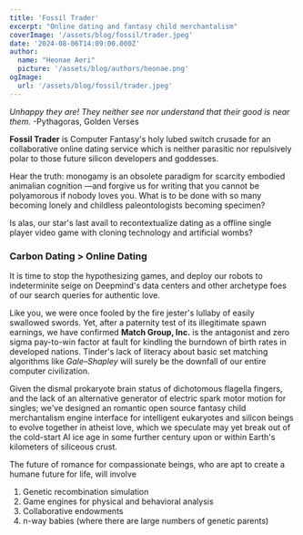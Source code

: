 ```yaml
---
title: 'Fossil Trader'
excerpt: "Online dating and fantasy child merchantalism"
coverImage: '/assets/blog/fossil/trader.jpeg'
date: '2024-08-06T14:09:00.000Z'
author:
  name: "Heonae Aeri"
  picture: '/assets/blog/authors/heonae.png'
ogImage:
  url: '/assets/blog/fossil/trader.jpeg'
---
```


*Unhappy they are! They neither see nor understand that their good is near them.*
-Pythagoras, Golden Verses

**Fossil Trader** is Computer Fantasy's holy lubed switch crusade for an collaborative online dating service which is neither parasitic nor repulsively polar to those future silicon developers and goddesses.

Hear the truth: monogamy is an obsolete paradigm for scarcity embodied animalian cognition —and forgive us for writing that you cannot be polyamorous if nobody loves you. What is to be done with so many becoming lonely and childless paleontologists becoming specimen?

Is alas, our star's last avail to recontextualize dating as a offline single player video game with cloning technology and artificial wombs?

### Carbon Dating > Online Dating
It is time to stop the hypothesizing games, and deploy our robots to indeterminite seige on Deepmind's data centers and other archetype foes of our search queries for authentic love.

Like you, we were once fooled by the fire jester's lullaby of easily swallowed swords. Yet, after a paternity test of its illegitimate spawn earnings, we have confirmed <b>Match Group, Inc.</b> is the antagonist and zero sigma pay-to-win factor at fault for kindling the burndown of birth rates in developed nations.
Tinder's lack of literacy about basic set matching algorithms like *Gale–Shapley* will surely be the downfall of our entire computer civilization.

Given the dismal prokaryote brain status of dichotomous flagella fingers, and the lack of an alternative generator of electric spark motor motion for singles; we've designed an romantic open source fantasy child merchantalism engine interface for intelligent eukaryotes and silicon beings to evolve together in atheist love, which we speculate may yet break out of the cold-start AI ice age in some further century upon or within Earth's kilometers of siliceous crust.

The future of romance for compassionate beings, who are apt to create a humane future for life, will involve
1. Genetic recombination simulation
2. Game engines for physical and behavioral analysis
3. Collaborative endowments
4. n-way babies (where there are large numbers of genetic parents)